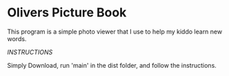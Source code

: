 # Olivers Picture Book

This program is a simple photo viewer that I use to help my kiddo learn new words.


*INSTRUCTIONS*




Simply Download, run 'main' in the dist folder, and follow the instructions.

